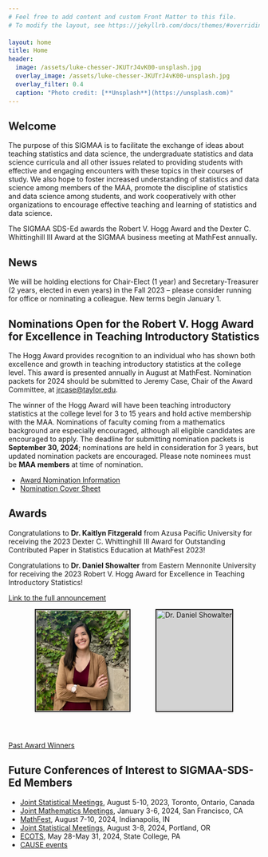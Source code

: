```yaml
---
# Feel free to add content and custom Front Matter to this file.
# To modify the layout, see https://jekyllrb.com/docs/themes/#overriding-theme-defaults

layout: home
title: Home
header:
  image: /assets/luke-chesser-JKUTrJ4vK00-unsplash.jpg
  overlay_image: /assets/luke-chesser-JKUTrJ4vK00-unsplash.jpg
  overlay_filter: 0.4
  caption: "Photo credit: [**Unsplash**](https://unsplash.com)"
---
```


## Welcome

The purpose of this SIGMAA is to facilitate the exchange of ideas about teaching statistics and data science, the undergraduate statistics and data science curricula and all other issues related to providing students with effective and engaging encounters with these topics in their courses of study.  We also hope to foster increased understanding of statistics and data science among members of the MAA, promote the discipline of statistics and data science among students, and work cooperatively with other organizations to encourage effective teaching and learning of statistics and data science.

The SIGMAA SDS-Ed awards the Robert V. Hogg Award and the Dexter C. Whittinghill III Award at the SIGMAA business meeting at MathFest annually.

## News

We will be holding elections for Chair-Elect (1 year) and Secretary-Treasurer (2 years, elected in even years) in the Fall 2023 – please consider running for office or nominating a colleague. New terms begin January 1.

## Nominations Open for the Robert V. Hogg Award for Excellence in Teaching Introductory Statistics

The Hogg Award provides recognition to an individual who has shown both excellence and growth in teaching introductory statistics at the college level. This award is presented annually in August at MathFest. Nomination packets for 2024 should be submitted to Jeremy Case, Chair of the Award Committee, at [jrcase@taylor.edu](mailto:jrcase@taylor.edu).

The winner of the Hogg Award will have been teaching introductory statistics at the college level for 3 to 15 years and hold active membership with the MAA. Nominations of faculty coming from a mathematics background are especially encouraged, although all eligible candidates are encouraged to apply. The deadline for submitting nomination packets is **September 30, 2024**; nominations are held in consideration for 3 years, but updated nomination packets are encouraged. Please note nominees must be **MAA members** at time of nomination.

- [Award Nomination Information](https://docs.google.com/document/d/1lQmHzuSOLMG9oN2qz0BoWBinmo8KUO6aC0W9Hkgu0cM/edit?usp=sharing)
- [Nomination Cover Sheet](/Hogg_award/SIGMAA-Award-Nomination-Cover-Sheet.pdf)

## Awards

Congratulations to **Dr. Kaitlyn Fitzgerald** from Azusa Pacific University for receiving the 2023 Dexter C. Whittinghill III Award for Outstanding Contributed Paper in Statistics Education at MathFest 2023!

Congratulations to **Dr. Daniel Showalter** from Eastern Mennonite University for receiving the 2023 Robert V. Hogg Award for Excellence in Teaching Introductory Statistics!

[Link to the full announcement](Hogg_award/Hogg-Announcement-Award-Announcement-2023.docx)

<p style="display: flex; flex-direction: row; gap: 50px; height: 250px; justify-content: center"><img src="assets/Fitzgerald_Katie.jpeg" alt="Dr. Kaitlyn Fitzgerald" title="Dr. Kaitlyn Fitzgerald"  height="200" style="border: 2px solid #232222; padding: 1px; background-color: lightgray;">
<img src="assets/Showalter.jpg" alt="Dr. Daniel Showalter" title="Dr. Daniel Showalter"  height="200"  style="border: 2px solid #232222; padding: 1px; background-color: lightgray;"></p>

[Past Award Winners](/awards)

## Future Conferences of Interest to SIGMAA-SDS-Ed Members

- [Joint Statistical Meetings](https://ww2.amstat.org/meetings/jsm/2023/), August 5-10, 2023, Toronto, Ontario, Canada
- [Joint Mathematics Meetings](https://www.jointmathematicsmeetings.org/meetings/national/jmm2024/2300_program.html), January 3-6, 2024, San Francisco, CA
- [MathFest](https://maa.org/meetings/maa-mathfest), August 7-10, 2024, Indianapolis, IN
- [Joint Statistical Meetings](https://ww2.amstat.org/meetings/jsm/2024/), August 3-8, 2024, Portland, OR
- [ECOTS](https://www.causeweb.org/cause/ecots/ecots24), May 28-May 31, 2024, State College, PA
- [CAUSE events](https://causeweb.org/cause/events)
